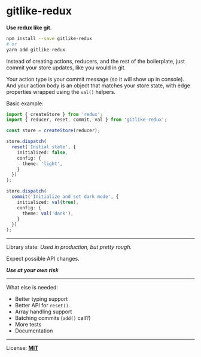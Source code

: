 # gitlike-redux

**Use redux like git.**

```bash
npm install --save gitlike-redux
# or
yarn add gitlike-redux
```

Instead of creating actions, reducers, and the rest of the boilerplate, just commit your store updates, like you would in git.

Your action type is your commit message (so it will show up in console). And your action body is an object that matches your store state, with edge properties wrapped using the `val()` helpers.

Basic example:

```typescript
import { createStore } from 'redux';
import { reducer, reset, commit, val } from 'gitlike-redux';

const store = createStore(reducer);

store.dispatch(
  reset('Initial state', {
    initialized: false,
    config: {
      theme: 'light',
    }
  })
);

store.dispatch(
  commit('Initialize and set dark mode', {
    initialized: val(true),
    config: {
      theme: val('dark'),
    }
  })
);
```

---

Library state: _Used in production, but pretty rough._

Expect possible API changes.

**_Use at your own risk_**

---

What else is needed:

- Better typing support
- Better API for `reset()`.
- Array handling support
- Batching commits (`add()` call?)
- More tests
- Documentation

---

License: **[MIT](LICENSE.md)**
